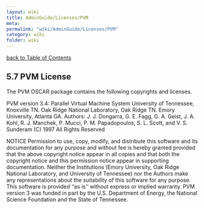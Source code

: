 ```yaml
---
layout: wiki
title: AdminGuide/Licenses/PVM
meta: 
permalink: "wiki/AdminGuide/Licenses/PVM"
category: wiki
folder: wiki
---
```

<!-- Name: AdminGuide/Licenses/PVM -->
<!-- Version: 1 -->
<!-- Author: jparpail -->
[back to Table of Contents](AdminGuide)

## 5.7 PVM License

The PVM OSCAR package contains the following copyrights and licenses.

  PVM version 3.4: Parallel Virtual Machine System
  University of Tennessee, Knoxville TN.
  Oak Ridge National Laboratory, Oak Ridge TN.
  Emory University, Atlanta GA.
  Authors: J. J. Dongarra, G. E. Fagg, G. A. Geist,
  J. A. Kohl, R. J. Manchek, P. Mucci,
  P. M. Papadopoulos, S. L. Scott, and V. S. Sunderam
  (C) 1997 All Rights Reserved

  NOTICE
  Permission to use, copy, modify, and distribute this software and its
  documentation for any purpose and without fee is hereby granted
  provided that the above copyright notice appear in all copies and
  that both the copyright notice and this permission notice appear in
  supporting documentation.
  Neither the Institutions (Emory University, Oak Ridge National
  Laboratory, and University of Tennessee) nor the Authors make any
  representations about the suitability of this software for any
  purpose. This software is provided ‘‘as is’’ without express or
  implied warranty.
  PVM version 3 was funded in part by the U.S. Department of Energy,
  the National Science Foundation and the State of Tennessee.

